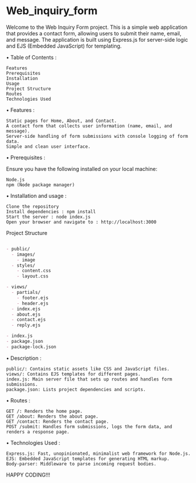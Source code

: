 # Web_inquiry_form

Welcome to the Web Inquiry Form project. This is a simple web application that provides a contact form, allowing users to submit their name, email, and message. The application is built using Express.js for server-side logic and EJS (Embedded JavaScript) for templating.

• Table of Contents :

    Features
    Prerequisites
    Installation
    Usage
    Project Structure
    Routes
    Technologies Used

• Features :

    Static pages for Home, About, and Contact.
    A contact form that collects user information (name, email, and message).
    Server-side handling of form submissions with console logging of form data.
    Simple and clean user interface.

• Prerequisites :

Ensure you have the following installed on your local machine:

    Node.js
    npm (Node package manager)

• Installation and usage :

    Clone the repository
    Install dependencies : npm install
    Start the server : node index.js
    Open your browser and navigate to : http://localhost:3000

 Project Structure

```markdown

- public/
  - images/
    - image
  - styles/
    - content.css
    - layout.css

- views/
  - partials/
    - footer.ejs
    - header.ejs
  - index.ejs
  - about.ejs
  - contact.ejs
  - reply.ejs

- index.js
- package.json
- package-lock.json
```
• Description :

    public/: Contains static assets like CSS and JavaScript files.
    views/: Contains EJS templates for different pages.
    index.js: Main server file that sets up routes and handles form submissions.
    package.json: Lists project dependencies and scripts.

• Routes :

    GET /: Renders the home page.
    GET /about: Renders the about page.
    GET /contact: Renders the contact page.
    POST /submit: Handles form submissions, logs the form data, and renders a response page.

• Technologies Used :

    Express.js: Fast, unopinionated, minimalist web framework for Node.js.
    EJS: Embedded JavaScript templates for generating HTML markup.
    Body-parser: Middleware to parse incoming request bodies.

HAPPY CODING!!!    
